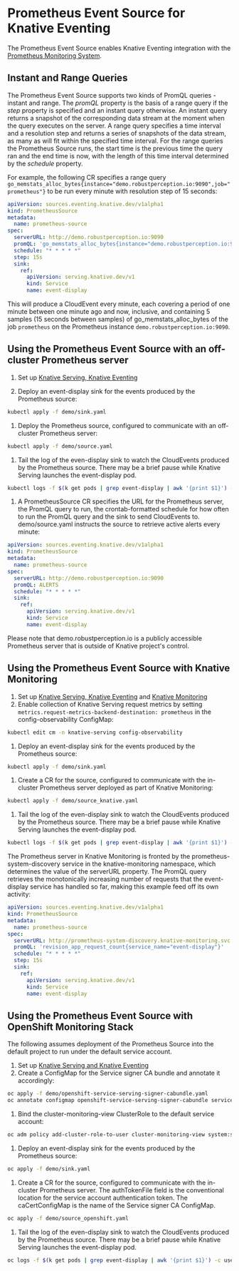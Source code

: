 # Prometheus Event Source for Knative Eventing

The Prometheus Event Source enables Knative Eventing integration with the
[Prometheus Monitoring System](https://prometheus.io/).

## Instant and Range Queries

The Prometheus Event Source supports two kinds of PromQL queries - instant and
range. The _promQL_ property is the basis of a range query if the _step_
property is specified and an instant query otherwise. An instant query returns a
snapshot of the corresponding data stream at the moment when the query executes
on the server. A range query specifies a time interval and a resolution step and
returns a series of snapshots of the data stream, as many as will fit within the
specified time interval. For the range queries the Prometheus Source runs, the
start time is the previous time the query ran and the end time is now, with the
length of this time interval determined by the _schedule_ property.

For example, the following CR specifies a range query
`go_memstats_alloc_bytes{instance="demo.robustperception.io:9090",job="prometheus"}`
to be run every minute with resolution step of 15 seconds:

```yaml
apiVersion: sources.eventing.knative.dev/v1alpha1
kind: PrometheusSource
metadata:
  name: prometheus-source
spec:
  serverURL: http://demo.robustperception.io:9090
  promQL: 'go_memstats_alloc_bytes{instance="demo.robustperception.io:9090",job="prometheus"}'
  schedule: "* * * * *"
  step: 15s
  sink:
    ref:
      apiVersion: serving.knative.dev/v1
      kind: Service
      name: event-display
```

This will produce a CloudEvent every minute, each covering a period of one
minute between one minute ago and now, inclusive, and containing 5 samples (15
seconds between samples) of go_memstats_alloc_bytes of the job `prometheus` on
the Prometheus instance `demo.robustperception.io:9090`.

## Using the Prometheus Event Source with an off-cluster Prometheus server

1. Set up [Knative Serving, Knative Eventing](../DEVELOPMENT.md)

1. Deploy an event-display sink for the events produced by the Prometheus
   source:

```bash
kubectl apply -f demo/sink.yaml
```

1. Deploy the Prometheus source, configured to communicate with an off-cluster
   Prometheus server:

```bash
kubectl apply -f demo/source.yaml
```

1. Tail the log of the even-display sink to watch the CloudEvents produced by
   the Prometheus source. There may be a brief pause while Knative Serving
   launches the event-display pod.

```bash
kubectl logs -f $(k get pods | grep event-display | awk '{print $1}') -c user-container
```

1. A PrometheusSource CR specifies the URL for the Prometheus server, the PromQL
   query to run, the crontab-formatted schedule for how often to run the PromQL
   query and the sink to send CloudEvents to. demo/source.yaml instructs the
   source to retrieve active alerts every minute:

```yaml
apiVersion: sources.eventing.knative.dev/v1alpha1
kind: PrometheusSource
metadata:
  name: prometheus-source
spec:
  serverURL: http://demo.robustperception.io:9090
  promQL: ALERTS
  schedule: "* * * * *"
  sink:
    ref:
      apiVersion: serving.knative.dev/v1
      kind: Service
      name: event-display
```

Please note that demo.robustperception.io is a publicly accessible Prometheus
server that is outside of Knative project's control.

## Using the Prometheus Event Source with Knative Monitoring

1. Set up [Knative Serving, Knative Eventing](../DEVELOPMENT.md) and
   [Knative Monitoring](https://knative.dev/docs/serving/installing-logging-metrics-traces/)
1. Enable collection of Knative Serving request metrics by setting
   `metrics.request-metrics-backend-destination: prometheus` in the
   config-observability ConfigMap:

```bash
kubectl edit cm -n knative-serving config-observability
```

1. Deploy an event-display sink for the events produced by the Prometheus
   source:

```bash
kubectl apply -f demo/sink.yaml
```

1. Create a CR for the source, configured to communicate with the in-cluster
   Prometheus server deployed as part of Knative Monitoring:

```bash
kubectl apply -f demo/source_knative.yaml
```

1. Tail the log of the even-display sink to watch the CloudEvents produced by
   the Prometheus source. There may be a brief pause while Knative Serving
   launches the event-display pod.

```bash
kubectl logs -f $(k get pods | grep event-display | awk '{print $1}') -c user-container
```

The Prometheus server in Knative Monitoring is fronted by the
prometheus-system-discovery service in the knative-monitoring namespace, which
determines the value of the serverURL property. The PromQL query retrieves the
monotonically increasing number of requests that the event-display service has
handled so far, making this example feed off its own activity:

```yaml
apiVersion: sources.eventing.knative.dev/v1alpha1
kind: PrometheusSource
metadata:
  name: prometheus-source
spec:
  serverURL: http://prometheus-system-discovery.knative-monitoring.svc.cluster.local:9090
  promQL: 'revision_app_request_count{service_name="event-display"}'
  schedule: "* * * * *"
  step: 15s
  sink:
    ref:
      apiVersion: serving.knative.dev/v1
      kind: Service
      name: event-display
```

## Using the Prometheus Event Source with OpenShift Monitoring Stack

The following assumes deployment of the Prometheus Source into the default
project to run under the default service account.

1. Set up [Knative Serving and Knative Eventing](../DEVELOPMENT.md)
1. Create a ConfigMap for the Service signer CA bundle and annotate it
   accordingly:

```bash
oc apply -f demo/openshift-service-serving-signer-cabundle.yaml
oc annotate configmap openshift-service-serving-signer-cabundle service.beta.openshift.io/inject-cabundle=true
```

1. Bind the cluster-monitoring-view ClusterRole to the default service account:

```bash
oc adm policy add-cluster-role-to-user cluster-monitoring-view system:serviceaccount:default:default
```

1. Deploy an event-display sink for the events produced by the Prometheus
   source:

```bash
oc apply -f demo/sink.yaml
```

1. Create a CR for the source, configured to communicate with the in-cluster
   Prometheus server. The authTokenFile field is the conventional location for
   the service account authentication token. The caCertConfigMap is the name of
   the Service signer CA ConfigMap.

```bash
oc apply -f demo/source_openshift.yaml
```

1. Tail the log of the even-display sink to watch the CloudEvents produced by
   the Prometheus source. There may be a brief pause while Knative Serving
   launches the event-display pod.

```bash
oc logs -f $(k get pods | grep event-display | awk '{print $1}') -c user-container
```
